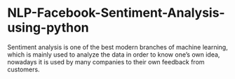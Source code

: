 # NLP-Facebook-Sentiment-Analysis-using-python
Sentiment analysis is one of the best modern branches of machine learning, which is mainly used to analyze the data in order to know one’s own idea, nowadays it is used by many companies to their own feedback from customers.
